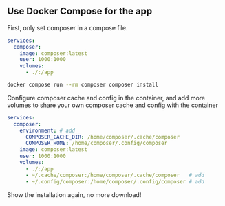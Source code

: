 ## Use Docker Compose for the app

First, only set composer in a compose file.

```yaml
services:
  composer:
    image: composer:latest
    user: 1000:1000
    volumes:
      - ./:/app
```

```bash
docker compose run --rm composer composer install
```

Configure composer cache and config in the container, and add more volumes to share your own composer cache and config with the container
```yaml
services:
  composer:
    environment: # add
      COMPOSER_CACHE_DIR: /home/composer/.cache/composer
      COMPOSER_HOME: /home/composer/.config/composer
    image: composer:latest
    user: 1000:1000
    volumes:
      - ./:/app
      - ~/.cache/composer:/home/composer/.cache/composer   # add
      - ~/.config/composer:/home/composer/.config/composer # add
```

Show the installation again, no more download!
